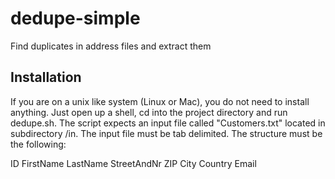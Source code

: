 # dedupe-simple
Find duplicates in address files and extract them

## Installation
If you are on a unix like system (Linux or Mac), you do not need to install anything. Just open up a shell, cd into the project directory and run dedupe.sh. The script expects an input file called "Customers.txt" located in subdirectory /in. The input file must be tab delimited. The structure must be the following:

ID  FirstName LastName  StreetAndNr  ZIP City  Country Email
